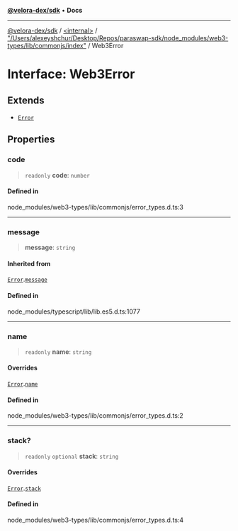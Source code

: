 [**@velora-dex/sdk**](../../../../README.md) • **Docs**

***

[@velora-dex/sdk](../../../../globals.md) / [\<internal\>](../../../README.md) / ["/Users/alexeyshchur/Desktop/Repos/paraswap-sdk/node\_modules/web3-types/lib/commonjs/index"](../README.md) / Web3Error

# Interface: Web3Error

## Extends

- [`Error`](../../../interfaces/Error.md)

## Properties

### code

> `readonly` **code**: `number`

#### Defined in

node\_modules/web3-types/lib/commonjs/error\_types.d.ts:3

***

### message

> **message**: `string`

#### Inherited from

[`Error`](../../../interfaces/Error.md).[`message`](../../../interfaces/Error.md#message)

#### Defined in

node\_modules/typescript/lib/lib.es5.d.ts:1077

***

### name

> `readonly` **name**: `string`

#### Overrides

[`Error`](../../../interfaces/Error.md).[`name`](../../../interfaces/Error.md#name)

#### Defined in

node\_modules/web3-types/lib/commonjs/error\_types.d.ts:2

***

### stack?

> `readonly` `optional` **stack**: `string`

#### Overrides

[`Error`](../../../interfaces/Error.md).[`stack`](../../../interfaces/Error.md#stack)

#### Defined in

node\_modules/web3-types/lib/commonjs/error\_types.d.ts:4

